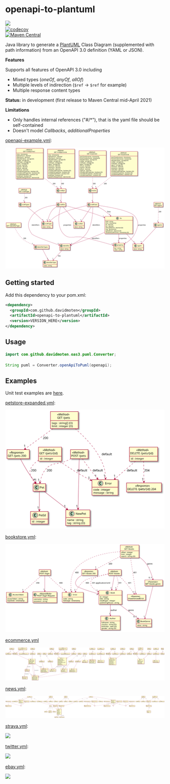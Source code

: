 # openapi-to-plantuml
<a href="https://github.com/davidmoten/openapi-to-plantuml/actions/workflows/ci.yml"><img src="https://github.com/davidmoten/openapi-to-plantuml/actions/workflows/ci.yml/badge.svg"/></a><br/>
[![codecov](https://codecov.io/gh/davidmoten/openapi-to-plantuml/branch/main/graph/badge.svg)](https://codecov.io/gh/davidmoten/openapi-to-plantuml)<br/>
[![Maven Central](https://maven-badges.herokuapp.com/maven-central/com.github.davidmoten/openapi-to-plantuml/badge.svg?style=flat)](https://maven-badges.herokuapp.com/maven-central/com.github.davidmoten/openapi-to-plantuml)<br/>

Java library to generate a [PlantUML](https://plantuml.com) Class Diagram (supplemented with path information) from an OpenAPI 3.0 definition (YAML or JSON).

**Features**

Supports all features of OpenAPI 3.0 including

* Mixed types (*oneOf*, *anyOf*, *allOf*) 
* Multiple levels of indirection (`$ref` -> `$ref` for example) 
* Multiple response content types

**Status:** in development (first release to Maven Central mid-April 2021)

**Limitations**

* Only handles internal references ("#/*"), that is the yaml file should be self-contained
* Doesn't model *Callbacks*, *additionalProperties*

[openapi-example.yml](src/test/resources/openapi-example.yml): 

<img style="background-color:white" src="src/docs/openapi-example.svg"/>

## Getting started
Add this dependency to your pom.xml:

```xml
<dependency>
  <groupId>com.github.davidmoten</groupId>
  <artifactId>openapi-to-plantuml</artifactId>
  <version>VERSION_HERE</version>
</dependency>
```

## Usage

```java
import com.github.davidmoten.oas3.puml.Converter;

String puml = Converter.openApiToPuml(openapi);
```

## Examples

Unit test examples are [here](src/docs/examples.md).

[petstore-expanded.yml](src/test/resources/inputs/petstore-expanded.yml):

<img src="src/docs/tests/petstore-expanded.puml.svg"/>

[bookstore.yml](src/test/resources/demos/bookstore.yml):

<img src="src/docs/demos/bookstore.svg"/>

[ecommerce.yml](src/test/resources/demos/ecommerce.yml)

<img src="src/docs/demos/ecommerce.svg"/>

[news.yml](src/test/resources/demos/news.yml):

<img src="src/docs/demos/news.svg"/>

[strava.yml](src/test/resources/demos/strava.yml):

<img src="src/docs/demos/strava.svg"/>

[twitter.yml](src/test/resources/demos/twitter.yml):

<img src="src/docs/demos/twitter.svg"/>

[ebay.yml](src/test/resources/demos/ebay.yml):

<img src="src/docs/demos/ebay.svg"/>

